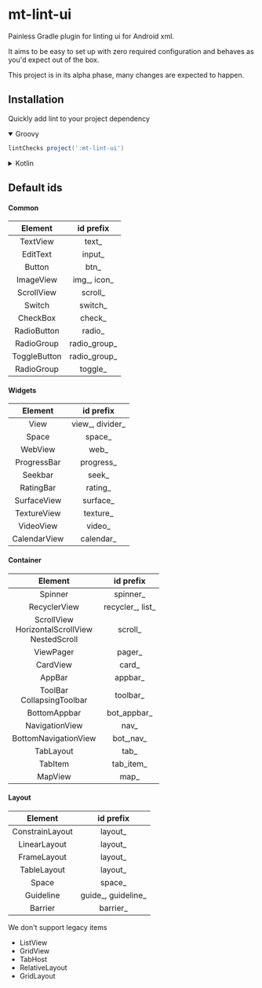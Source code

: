 # mt-lint-ui 
Painless Gradle plugin for linting ui for Android xml.

It aims to be easy to set up with zero required configuration and behaves as you'd expect out of the box.

This project is in its alpha phase, many changes are expected to happen. 

## Installation 
Quickly add lint to your project dependency

<details open>
  
<summary>Groovy</summary>

```groovy
lintChecks project(':mt-lint-ui')
```
</details>

<details>
  
<summary>Kotlin</summary>

```kotlin
lintChecks(project(":mt-lint-ui"))
```
</details>


## Default ids

#### Common

| Element | id prefix  | 
| :---:   | :-: | 
| TextView | text_ | 
| EditText | input_ | 
| Button | btn_ | 
| ImageView | img_, icon_ | 
| ScrollView | scroll_ | 
| Switch | switch_ | 
| CheckBox | check_ | 
| RadioButton | radio_ | 
| RadioGroup | radio_group_ | 
| ToggleButton | radio_group_ | 
| RadioGroup | toggle_ | 

#### Widgets
| Element | id prefix  | 
| :---:   | :-: | 
| View | view_, divider_ | 
| Space | space_ | 
| WebView | web_ | 
| ProgressBar | progress_ | 
| Seekbar | seek_ | 
| RatingBar | rating_ | 
| SurfaceView | surface_ | 
| TextureView | texture_ | 
| VideoView | video_ | 
| CalendarView | calendar_ | 

#### Container
| Element | id prefix  | 
| :---:   | :-: | 
| Spinner | spinner_ | 
| RecyclerView | recycler_, list_ | 
| ScrollView<br>HorizontalScrollView<br>NestedScroll  | scroll_ | 
| ViewPager | pager_ | 
| CardView | card_ | 
| AppBar | appbar_ | 
| ToolBar<br>CollapsingToolbar  | toolbar_ | 
| BottomAppbar | bot_appbar_ | 
| NavigationView | nav_ | 
| BottomNavigationView | bot_,nav_ | 
| TabLayout | tab_ | 
| TabItem  | tab_item_  | 
| MapView  | map_  | 

#### Layout
| Element | id prefix  | 
| :---:   | :-: | 
| ConstrainLayout | layout_ | 
| LinearLayout | layout_ | 
| FrameLayout | layout_ | 
| TableLayout | layout_ | 
| Space | space_ | 
| Guideline | guide_, guideline_ | 
| Barrier | barrier_ | 

We don't support legacy items

- ListView
- GridView
- TabHost
- RelativeLayout
- GridLayout
